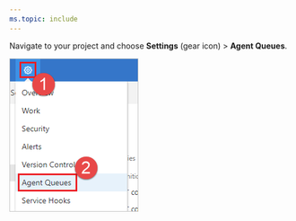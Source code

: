 ```yaml
---
ms.topic: include
---
```


Navigate to your project and choose **Settings** (gear icon) > **Agent Queues**.

![Choose settings, Agent Queues](../../_img/agent-queues-tab/settings-agent-queues-2017.png)
